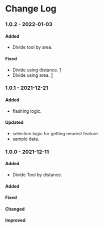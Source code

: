 # Change Log

### 1.0.2 - 2022-01-03

#### Added

-   Divide tool by area. 

#### Fixed

-   Divide using distance. [1](https://github.com/3DGISKing/QGISEditTools/issues/1)
-   Divide using area. [1](https://github.com/3DGISKing/QGISEditTools/issues/2)

### 1.0.1 - 2021-12-21

#### Added
-   flashing logic. 

#### Updated

-   selection logic for getting nearest feature.
-   sample data.


### 1.0.0 - 2021-12-11

#### Added

-   Divide Tool by distance.

#### Added

#### Fixed

#### Changed

#### Improved

